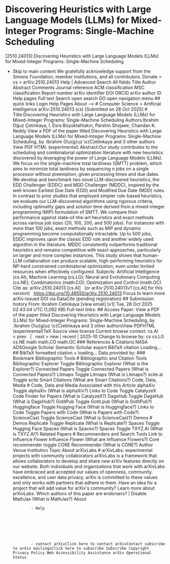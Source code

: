 # Discovering Heuristics with Large Language Models (LLMs) for Mixed-Integer Programs: Single-Machine Scheduling

[2510.24013] Discovering Heuristics with Large Language Models (LLMs) for Mixed-Integer Programs: Single-Machine Scheduling
  
  - Skip to main content We gratefully acknowledge support from the Simons Foundation, member institutions, and all contributors. Donate &gt; cs &gt; arXiv:2510.24013 Help | Advanced Search All fields Title Author Abstract Comments Journal reference ACM classification MSC classification Report number arXiv identifier DOI ORCID arXiv author ID Help pages Full text Search open search GO open navigation menu ## quick links Login Help Pages About --> # Computer Science > Artificial Intelligence arXiv:2510.24013 (cs) [Submitted on 28 Oct 2025] # Title:Discovering Heuristics with Large Language Models (LLMs) for Mixed-Integer Programs: Single-Machine Scheduling Authors:İbrahim Oğuz Çetinkaya, İ. Esra Büyüktahtakın, Parshin Shojaee, Chandan K. Reddy View a PDF of the paper titled Discovering Heuristics with Large Language Models (LLMs) for Mixed-Integer Programs: Single-Machine Scheduling, by \.Ibrahim O\u{g}uz \c{C}etinkaya and 3 other authors View PDF HTML (experimental) Abstract:Our study contributes to the scheduling and combinatorial optimization literature with new heuristics discovered by leveraging the power of Large Language Models (LLMs). We focus on the single-machine total tardiness (SMTT) problem, which aims to minimize total tardiness by sequencing n jobs on a single processor without preemption, given processing times and due dates. We develop and benchmark two novel LLM-discovered heuristics, the EDD Challenger (EDDC) and MDD Challenger (MDDC), inspired by the well-known Earliest Due Date (EDD) and Modified Due Date (MDD) rules. In contrast to prior studies that employed simpler rule-based heuristics, we evaluate our LLM-discovered algorithms using rigorous criteria, including optimality gaps and solution time derived from a mixed-integer programming (MIP) formulation of SMTT. We compare their performance against state-of-the-art heuristics and exact methods across various job sizes (20, 100, 200, and 500 jobs). For instances with more than 100 jobs, exact methods such as MIP and dynamic programming become computationally intractable. Up to 500 jobs, EDDC improves upon the classic EDD rule and another widely used algorithm in the literature. MDDC consistently outperforms traditional heuristics and remains competitive with exact approaches, particularly on larger and more complex instances. This study shows that human-LLM collaboration can produce scalable, high-performing heuristics for NP-hard constrained combinatorial optimization, even under limited resources when effectively configured. Subjects: Artificial Intelligence (cs.AI); Machine Learning (cs.LG); Neural and Evolutionary Computing (cs.NE); Combinatorics (math.CO); Optimization and Control (math.OC) Cite as: arXiv:2510.24013 [cs.AI] &nbsp; (or arXiv:2510.24013v1 [cs.AI] for this version) &nbsp; https://doi.org/10.48550/arXiv.2510.24013 Focus to learn more arXiv-issued DOI via DataCite (pending registration) ## Submission history From: Ibrahim Cetinkaya [view email] [v1] Tue, 28 Oct 2025 02:43:04 UTC (1,092 KB) Full-text links: ## Access Paper: View a PDF of the paper titled Discovering Heuristics with Large Language Models (LLMs) for Mixed-Integer Programs: Single-Machine Scheduling, by \.Ibrahim O\u{g}uz \c{C}etinkaya and 3 other authorsView PDFHTML (experimental)TeX Source view license Current browse context: cs.AI &lt;&nbsp;prev &nbsp; | &nbsp; next&nbsp;&gt; new | recent | 2025-10 Change to browse by: cs cs.LG cs.NE math math.CO math.OC ### References &amp; Citations NASA ADSGoogle Scholar Semantic Scholar export BibTeX citation Loading... ## BibTeX formatted citation &times; loading... Data provided by: ### Bookmark Bibliographic Tools # Bibliographic and Citation Tools Bibliographic Explorer Toggle Bibliographic Explorer (What is the Explorer?) Connected Papers Toggle Connected Papers (What is Connected Papers?) Litmaps Toggle Litmaps (What is Litmaps?) scite.ai Toggle scite Smart Citations (What are Smart Citations?) Code, Data, Media # Code, Data and Media Associated with this Article alphaXiv Toggle alphaXiv (What is alphaXiv?) Links to Code Toggle CatalyzeX Code Finder for Papers (What is CatalyzeX?) DagsHub Toggle DagsHub (What is DagsHub?) GotitPub Toggle Gotit.pub (What is GotitPub?) Huggingface Toggle Hugging Face (What is Huggingface?) Links to Code Toggle Papers with Code (What is Papers with Code?) ScienceCast Toggle ScienceCast (What is ScienceCast?) Demos # Demos Replicate Toggle Replicate (What is Replicate?) Spaces Toggle Hugging Face Spaces (What is Spaces?) Spaces Toggle TXYZ.AI (What is TXYZ.AI?) Related Papers # Recommenders and Search Tools Link to Influence Flower Influence Flower (What are Influence Flowers?) Core recommender toggle CORE Recommender (What is CORE?) Author Venue Institution Topic About arXivLabs # arXivLabs: experimental projects with community collaborators arXivLabs is a framework that allows collaborators to develop and share new arXiv features directly on our website. Both individuals and organizations that work with arXivLabs have embraced and accepted our values of openness, community, excellence, and user data privacy. arXiv is committed to these values and only works with partners that adhere to them. Have an idea for a project that will add value for arXiv's community? Learn more about arXivLabs. Which authors of this paper are endorsers? | Disable MathJax (What is MathJax?) About

                - Help

              

            
            
              

                - contact arXivClick here to contact arXivContact subscribe to arXiv mailingsClick here to subscribe Subscribe Copyright Privacy Policy Web Accessibility Assistance arXiv Operational Status